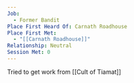 ```yaml
---
Job:
  - Former Bandit
Place First Heard Of: Carnath Roadhouse
Place First Met:
  - "[[Carnath Roadhouse]]"
Relationship: Neutral
Session Met: 0
---
```

Tried to get work from [[Cult of Tiamat]]